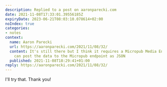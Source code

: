 ```yaml
---
description: Replied to a post on aaronparecki.com
date: 2021-11-08T17:33:01.39556185Z
expiryDate: 2023-06-21T08:03:10.078614+02:00
noIndex: true
categories:
- notes
context:
  name: Aaron Parecki
  url: https://aaronparecki.com/2021/11/08/32/
  content: It's still there but I think it requires a Micropub Media Endpoint so it
    can post the data to the Micropub endpoint as JSON
  published: 2021-11-08T18:29:41+01:00
reply: https://aaronparecki.com/2021/11/08/32/
---
```


I'll try that. Thank you!
